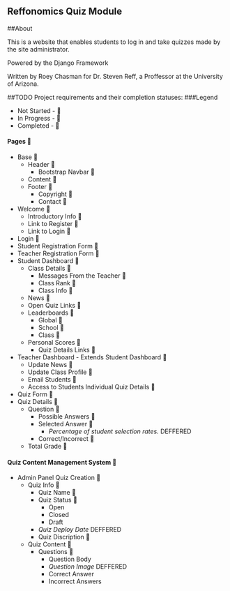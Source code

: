 Reffonomics Quiz Module
-----------------------

##About

This is a website that enables students to log in and take quizzes made by the
site administrator.

Powered by the Django Framework

Written by Roey Chasman for Dr. Steven Reff, a Proffessor
at the University of Arizona.

##TODO
Project requirements and their completion statuses:
###Legend
* Not Started  - :small_red_triangle:
* In Progress - :small_orange_diamond:
* Completed - :small_blue_diamond:

#### Pages :small_orange_diamond:
* Base :small_orange_diamond:
    * Header :small_red_triangle:
        * Bootstrap Navbar :small_red_triangle:
    * Content :small_red_triangle:
    * Footer :small_red_triangle:
        * Copyright :small_red_triangle:
        * Contact :small_red_triangle:
* Welcome :small_red_triangle:
    * Introductory Info :small_red_triangle:
    * Link to Register :small_red_triangle:
    * Link to Login :small_red_triangle:
* Login :small_red_triangle:
* Student Registration Form :small_red_triangle:
* Teacher Registration Form :small_red_triangle:
* Student Dashboard :small_red_triangle:
    * Class Details :small_red_triangle:
        * Messages From the Teacher :small_red_triangle:
        * Class Rank :small_red_triangle:
        * Class Info :small_red_triangle:
    * News :small_red_triangle:
    * Open Quiz Links :small_red_triangle:
    * Leaderboards :small_red_triangle:
        * Global :small_red_triangle:
        * School :small_red_triangle:
        * Class :small_red_triangle:
    * Personal Scores :small_red_triangle:
        * Quiz Details Links :small_red_triangle:
* Teacher Dashboard - Extends Student Dashboard :small_red_triangle:
    * Update News :small_red_triangle:
    * Update Class Profile :small_red_triangle:
    * Email Students :small_red_triangle:
    * Access to Students Individual Quiz Details :small_red_triangle:
* Quiz Form :small_red_triangle:
* Quiz Details :small_red_triangle:
    * Question :small_red_triangle:
        * Possible Answers :small_red_triangle:
        * Selected Answer :small_red_triangle:
            * _Percentage of student selection rates._ DEFFERED
        * Correct/Incorrect :small_red_triangle:
    * Total Grade :small_red_triangle:

#### Quiz Content Management System   :small_red_triangle:
* Admin Panel Quiz Creation           :small_red_triangle:
    * Quiz Info                       :small_red_triangle:
        * Quiz Name                   :small_red_triangle:
        * Quiz Status                 :small_red_triangle:
            * Open
            * Closed
            * Draft
        * _Quiz Deploy Date_          DEFFERED
        * Quiz Discription            :small_red_triangle:
    * Quiz Content                    :small_red_triangle:
        * Questions                   :small_red_triangle:
            * Question Body
            * _Question Image_        DEFFERED
            * Correct Answer
            * Incorrect Answers
